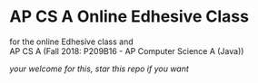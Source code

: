 # AP CS A Online Edhesive Class
for the online Edhesive class
and  
AP CS A (Fall 2018: P209B16 - AP Computer Science A (Java))

*_your welcome for this, star this repo if you want_*
